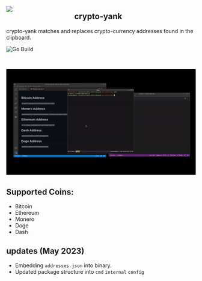 <img src=".github/logo.png" width="181" align="left"></img>

## crypto-yank

crypto-yank matches and replaces crypto-currency addresses found in the clipboard.

![Go Build](https://github.com/jacques-andre/crypto-yank/actions/workflows/main.yml/badge.svg)

<br>

<img src=".github/demo.gif"></img>

## Supported Coins:

- Bitcoin
- Ethereum
- Monero
- Doge
- Dash

## updates (May 2023)

- Embedding `addresses.json` into binary. 
- Updated package structure into `cmd` `internal` `config`
